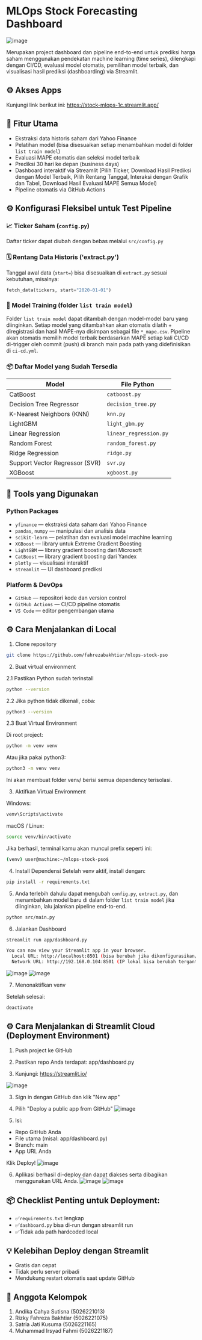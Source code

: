 # MLOps Stock Forecasting Dashboard
![image](https://github.com/user-attachments/assets/57a98a20-299b-4680-9fd6-4496d3ca6582)

Merupakan project dashboard dan pipeline end-to-end untuk prediksi harga saham menggunakan pendekatan machine learning (time series), dilengkapi dengan CI/CD, evaluasi model otomatis, pemilihan model terbaik, dan visualisasi hasil prediksi (dashboarding) via Streamlit.

## ⚙️ Akses Apps
Kunjungi link berikut ini: https://stock-mlops-1c.streamlit.app/

## 🚀 Fitur Utama
- Ekstraksi data historis saham dari Yahoo Finance
- Pelatihan model (bisa disesuaikan setiap menambahkan model di folder `list train model`)
- Evaluasi MAPE otomatis dan seleksi model terbaik
- Prediksi 30 hari ke depan (business days)
- Dashboard interaktif via Streamlit (Pilih Ticker, Download Hasil Prediksi dengan Model Terbaik, Pilih Rentang Tanggal, Interaksi dengan Grafik dan Tabel, Download Hasil Evaluasi MAPE Semua Model)
- Pipeline otomatis via GitHub Actions

## ⚙️ Konfigurasi Fleksibel untuk Test Pipeline
### 📈 Ticker Saham (`config.py`)
Daftar ticker dapat diubah dengan bebas melalui `src/config.py`

### 🗓️ Rentang Data Historis ('extract.py')
Tanggal awal data (`start=`) bisa disesuaikan di `extract.py` sesuai kebutuhan, misalnya:
```python
fetch_data(tickers, start="2020-01-01")
```
### 🔄 Model Training (folder `list train model`)
Folder `list train model` dapat ditambah dengan model-model baru yang diinginkan. Setiap model yang ditambahkan akan otomatis dilatih + diregistrasi dan hasil MAPE-nya disimpan sebagai file `*_mape.csv`. Pipeline akan otomatis memilih model terbaik berdasarkan MAPE setiap kali CI/CD di-trigger oleh commit (push) di branch main pada path yang didefinisikan di `ci-cd.yml`.

### 📦 Daftar Model yang Sudah Tersedia
| Model                          | File Python                      |
|--------------------------------|----------------------------------|
| CatBoost                       | `catboost.py`          |
| Decision Tree Regressor       | `decision_tree.py`     |
| K-Nearest Neighbors (KNN)      | `knn.py`               |
| LightGBM                       | `light_gbm.py`          |
| Linear Regression              | `linear_regression.py` |
| Random Forest                  | `random_forest.py`                |
| Ridge Regression               | `ridge.py`             |
| Support Vector Regressor (SVR) | `svr.py`               |
| XGBoost                        | `xgboost.py`           |

## 🧰 Tools yang Digunakan
### Python Packages
- `yfinance` — ekstraksi data saham dari Yahoo Finance  
- `pandas`, `numpy` — manipulasi dan analisis data  
- `scikit-learn` — pelatihan dan evaluasi model machine learning
- `XGBoost` — library untuk Extreme Gradient Boosting
- `LightGBM` — library gradient boosting dari Microsoft
- `CatBoost` — library gradient boosting dari Yandex
- `plotly` — visualisasi interaktif  
- `streamlit` — UI dashboard prediksi

### Platform & DevOps
- `GitHub` — repositori kode dan version control  
- `GitHub Actions` — CI/CD pipeline otomatis  
- `VS Code` — editor pengembangan utama  

## ⚙️ Cara Menjalankan di Local
1. Clone repository

```bash 
git clone https://github.com/fahrezabakhtiar/mlops-stock-pso
```

2. Buat virtual environment

2.1 Pastikan Python sudah terinstall
   
```bash 
python --version
```

2.2 Jika python tidak dikenali, coba:

```bash 
python3 --version
```

2.3 Buat Virtual Environment

Di root project:

```bash 
python -m venv venv
```

Atau jika pakai python3:

```bash 
python3 -m venv venv
```

Ini akan membuat folder venv/ berisi semua dependency terisolasi.

3. Aktifkan Virtual Environment

Windows:

```bash 
venv\Scripts\activate
```

macOS / Linux:

```bash 
source venv/bin/activate
```

Jika berhasil, terminal kamu akan muncul prefix seperti ini:

```bash 
(venv) user@machine:~/mlops-stock-pso$
```

4. Install Dependensi
Setelah venv aktif, install dengan:

```bash 
pip install -r requirements.txt
```

5. Anda terlebih dahulu dapat mengubah `config.py`, `extract.py`, dan menambahkan model baru di dalam folder `list train model` jika diinginkan, lalu jalankan pipeline end-to-end.
   
```bash 
python src/main.py
```

6. Jalankan Dashboard
   
```bash 
streamlit run app/dashboard.py

You can now view your Streamlit app in your browser.
  Local URL: http://localhost:8501 (bisa berubah jika dikonfigurasikan/ ada conflict port)
  Network URL: http://192.168.0.104:8501 (IP lokal bisa berubah tergantung koneksi dan DHCP)
```

![image](https://github.com/user-attachments/assets/c31118b2-84bf-4c1b-882f-269fff11ef1a)
![image](https://github.com/user-attachments/assets/151a9952-42de-42dc-b9ec-3055cd820519)

7. Menonaktifkan venv

Setelah selesai:
```bash 
deactivate
```

## ⚙️ Cara Menjalankan di Streamlit Cloud (Deployment Environment)

1. Push project ke GitHub
2. Pastikan repo Anda terdapat: app/dashboard.py

3. Kunjungi: https://streamlit.io/

  ![image](https://github.com/user-attachments/assets/f41aefa7-b812-4cb0-8650-d7ca28c3e626)

3. Sign in dengan GitHub dan klik "New app"

4. Pilih "Deploy a public app from GitHub"
  ![image](https://github.com/user-attachments/assets/a963c2f1-2011-4f36-b8dc-2c5d9a9b4278)

5. Isi:
* Repo GitHub Anda
* File utama (misal: app/dashboard.py)
* Branch: main
* App URL Anda

Klik Deploy!
  ![image](https://github.com/user-attachments/assets/c3606bbb-3d20-4b24-b2ff-d5f9e0315977)

6. Aplikasi berhasil di-deploy dan dapat diakses serta dibagikan menggunakan URL Anda.
![image](https://github.com/user-attachments/assets/3edf3edd-d1c1-4be7-b4d7-7c9a5a8ceded)
![image](https://github.com/user-attachments/assets/a7548c2f-7071-4c3a-a91b-c63f850fd515)

## 📦 Checklist Penting untuk Deployment:
 * ✅`requirements.txt` lengkap
 * ✅`dashboard.py` bisa di-run dengan streamlit run
 * ✅Tidak ada path hardcoded local

## 💡 Kelebihan Deploy dengan Streamlit
* Gratis dan cepat
* Tidak perlu server pribadi
* Mendukung restart otomatis saat update GitHub

## 🏫 Anggota Kelompok
1. Andika Cahya Sutisna (5026221013)
2. Rizky Fahreza Bakhtiar (5026221075)
3. Satria Jati Kusuma (5026221165)
4. Muhammad Irsyad Fahmi (5026221187)
